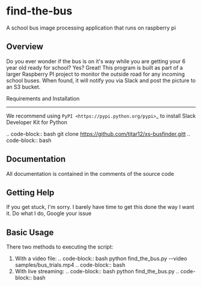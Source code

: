 find-the-bus
===================

A school bus image processing application that runs on raspberry pi

Overview
--------

Do you ever wonder if the bus is on it's way while you are getting your 6 year old ready for school?  Yes?  Great!  This program is built as part of a larger Raspberry PI project to monitor the outside road for any incoming school buses.  When found, it will notify you via Slack and post the picture to an S3 bucket.


Requirements and Installation
******************************

We recommend using `PyPI <https://pypi.python.org/pypi>`_ to install Slack Developer Kit for Python

.. code-block:: bash
	git clone https://github.com/tjtar12/xs-busfinder.gitt
.. code-block:: bash

Documentation
--------------

All documentation is contained in the comments of the source code

Getting Help
-------------

If you get stuck, I'm sorry.  I barely have time to get this done the way I want it.  Do what I do, Google your issue


Basic Usage
------------
There two methods to executing the script:
  1. With a video file:
.. code-block:: bash
    python find_the_bus.py --video samples/bus_trials.mp4
.. code-block:: bash
  2. With live streaming:
.. code-block:: bash
    python find_the_bus.py
.. code-block:: bash
